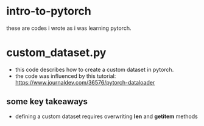# intro-to-pytorch

these are codes i wrote as i was learning pytorch.

# custom_dataset.py

* this code describes how to create a custom dataset in pytorch.
* the code was influenced by this tutorial: https://www.journaldev.com/36576/pytorch-dataloader

## some key takeaways

* defining a custom dataset requires overwriting __len__ and __getitem__ methods
